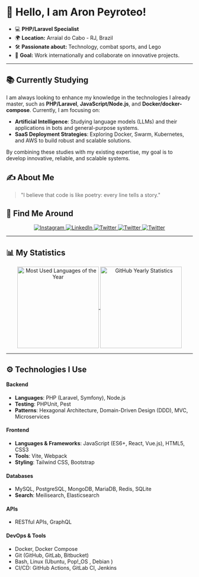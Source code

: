 # 👋 Hello, I am Aron Peyroteo!

- 💻 **PHP/Laravel Specialist**
- 🌍 **Location:** Arraial do Cabo - RJ, Brazil
- 🛠️ **Passionate about:** Technology, combat sports, and Lego
- 🎯 **Goal:** Work internationally and collaborate on innovative projects.

---

## 📚 Currently Studying

I am always looking to enhance my knowledge in the technologies I already master, such as **PHP/Laravel**, **JavaScript/Node.js**, and **Docker/docker-compose**. Currently, I am focusing on:

- **Artificial Intelligence**: Studying language models (LLMs) and their applications in bots and general-purpose systems.  
- **SaaS Deployment Strategies**: Exploring Docker, Swarm, Kubernetes, and AWS to build robust and scalable solutions.  

By combining these studies with my existing expertise, my goal is to develop innovative, reliable, and scalable systems.


## ✍️ About Me

> "I believe that code is like poetry: every line tells a story."

## 💼 Find Me Around

<div align="center">
  <a href="https://aronpc.dev" target="_blank">
    <img src="https://img.shields.io/badge/-my_website-1E90FF?style=for-the-badge&logo=global&logoColor=white" alt="Instagram" />
  </a>
  <a href="https://linkedin.com/in/aronpc" target="_blank">
    <img src="https://img.shields.io/badge/-LinkedIn-blue?style=for-the-badge&logo=linkedin" alt="LinkedIn" />
  </a>
  <a href="https://phpc.social/@aronpc" target="_blank">
    <img src="https://img.shields.io/badge/-Mastodon-1DA1F2?style=for-the-badge&logo=mastodon&logoColor=white" alt="Twitter" />
  </a>
  <a href="https://app.daily.dev/aronpc" target="_blank">
    <img src="https://img.shields.io/badge/-Daily.dev-1DA1F2?style=for-the-badge&logo=daily.dev&logoColor=white" alt="Twitter" />
  </a>
  <a href="https://dev.to/aronpc" target="_blank">
    <img src="https://img.shields.io/badge/-Dev.to-1DA1F2?style=for-the-badge&logo=dev.to&logoColor=white" alt="Twitter" />
  </a>
</div>

---

## 📊 My Statistics

<div align="center">
    <a href="https://aronpc.dev" target="_blank">
      <img align="center" height="220em" src="https://ghst.aronpc.dev/api/top-langs/?username=aronpc&layout=compact&theme=github_dark&include_all_commits=true&count_private=true&locale" alt="Most Used Languages of the Year" />
      <img align="center" height="220em" src="https://ghst.aronpc.dev/api?username=aronpc&show_icons=true&theme=github_dark&hide=contribs&include_all_commits=true&count_private=true&include_commits_per_year=true&rank_icon=github&locale" alt="GitHub Yearly Statistics" />
    </a>
</div>

---

## ⚙️ Technologies I Use

#### Backend
- **Languages**: PHP (Laravel, Symfony), Node.js
- **Testing**: PHPUnit, Pest
- **Patterns**: Hexagonal Architecture, Domain-Driven Design (DDD), MVC, Microservices

#### Frontend
- **Languages & Frameworks**: JavaScript (ES6+, React, Vue.js), HTML5, CSS3
- **Tools**: Vite, Webpack
- **Styling**: Tailwind CSS, Bootstrap

#### Databases
- MySQL, PostgreSQL, MongoDB, MariaDB, Redis, SQLite
- **Search**: Meilisearch, Elasticsearch

#### APIs
- RESTful APIs, GraphQL

#### DevOps & Tools
- Docker, Docker Compose
- Git (GitHub, GitLab, Bitbucket)
- Bash, Linux (Ubuntu, Pop!_OS , Debian )
- CI/CD: GitHub Actions, GitLab CI, Jenkins
